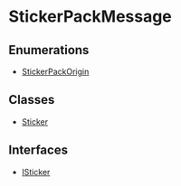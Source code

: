 # StickerPackMessage

## Enumerations

- [StickerPackOrigin](enumerations/StickerPackOrigin.md)

## Classes

- [Sticker](classes/Sticker.md)

## Interfaces

- [ISticker](interfaces/ISticker.md)
